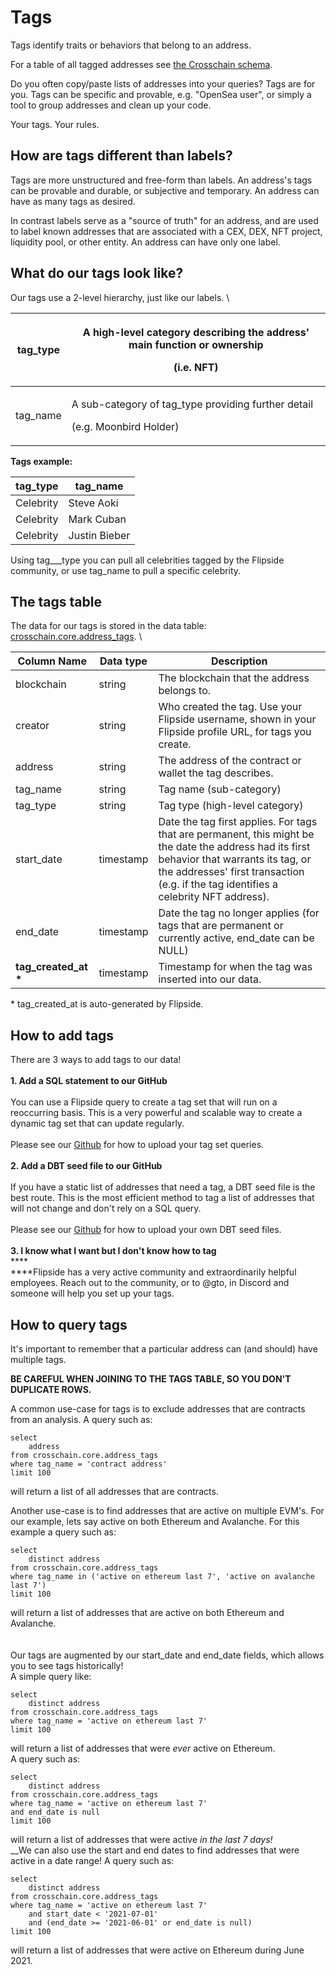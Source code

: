 # Tags

Tags identify traits or behaviors that belong to an address.&#x20;

For a table of all tagged addresses see [the Crosschain schema](../tables/crosschain-tables-1/crosschain-address-tags.md).&#x20;

Do you often copy/paste lists of addresses into your queries? Tags are for you. Tags can be specific and provable, e.g. "OpenSea user", or simply a tool to group addresses and clean up your code.&#x20;

Your tags. Your rules.&#x20;

## How are tags different than labels?&#x20;

Tags are more unstructured and free-form than labels. An address's tags can be provable and durable, or subjective and temporary. An address can have as many tags as desired.&#x20;

In contrast labels serve as a "source of truth" for an address, and are used to label known addresses that are associated with a CEX, DEX, NFT project, liquidity pool, or other entity. An address can have only one label.&#x20;



## What do our tags look like?

Our tags use a 2-level hierarchy, just like our labels. \


| tag\_type | <p>A high-level category describing the address' main function or ownership </p><p>(i.e. NFT)</p> |
| --------- | ------------------------------------------------------------------------------------------------- |
| tag\_name | <p>A sub-category of tag_type providing further detail </p><p>(e.g. Moonbird Holder)</p>          |

**Tags example:**

| tag\_type | tag\_name     |
| --------- | ------------- |
| Celebrity | Steve Aoki    |
| Celebrity | Mark Cuban    |
| Celebrity | Justin Bieber |

Using tag_\__type you can pull all celebrities tagged by the Flipside community, or use tag\_name to pull a specific celebrity.

## The tags table

The data for our tags is stored in the data table: [crosschain.core.address\_tags](../tables/crosschain-tables-1/crosschain-address-tags.md). \


| Column Name             | Data type | Description                                                                                                                                                                                                                         |
| ----------------------- | --------- | ----------------------------------------------------------------------------------------------------------------------------------------------------------------------------------------------------------------------------------- |
| blockchain              | string    | The blockchain that the address belongs to.                                                                                                                                                                                         |
| creator                 | string    | Who created the tag. Use your Flipside username, shown in your Flipside profile URL, for tags you create.                                                                                                                           |
| address                 | string    | The address of the contract or wallet the tag describes.                                                                                                                                                                            |
| tag\_name               | string    | Tag name (sub-category)                                                                                                                                                                                                             |
| tag\_type               | string    | Tag type (high-level category)                                                                                                                                                                                                      |
| start\_date             | timestamp | Date the tag first applies. For tags that are permanent, this might be the date the address had its first behavior that warrants its tag, or the addresses' first transaction (e.g. if the tag identifies a celebrity NFT address). |
| end\_date               | timestamp | Date the tag no longer applies (for tags that are permanent or currently active, end\_date can be NULL)                                                                                                                             |
| **tag\_created\_at \*** | timestamp | Timestamp for when the tag was inserted into our data.                                                                                                                                                                              |

\* tag\_created\_at is auto-generated by Flipside.

## How to add tags

There are 3 ways to add tags to our data!\
\
**1. Add a SQL statement to our GitHub**\
\
You can use a Flipside query to create a tag set that will run on a reoccurring basis. This is a very powerful and scalable way to create a dynamic tag set that can update regularly. \
\
Please see our [Github](https://github.com/FlipsideCrypto/crosschain-models) for how to upload your tag set queries. \
\
**2. Add a DBT seed file to our GitHub**\
\
If you have a static list of addresses that need a tag, a DBT seed file is the best route. This is the most efficient method to tag a list of addresses that will not change and don't rely on a SQL query. \
\
Please see our [Github](https://github.com/FlipsideCrypto/crosschain-models) for how to upload your own DBT seed files.\
\
**3. I know what I want but I don't know how to tag**\
****\
****Flipside has a very active community and extraordinarily helpful employees. Reach out to the community, or to @gto, in Discord and someone will help you set up your tags.&#x20;



## How to query tags

It's important to remember that a particular address can (and should) have multiple tags.&#x20;

**BE CAREFUL WHEN JOINING TO THE TAGS TABLE, SO YOU DON'T DUPLICATE ROWS.**&#x20;



A common use-case for tags is to exclude addresses that are contracts from an analysis. A query such as:

```
select 
    address 
from crosschain.core.address_tags 
where tag_name = 'contract address' 
limit 100
```

will return a list of all addresses that are contracts.&#x20;



Another use-case is to find addresses that are active on multiple EVM's. For our example, lets say active on both Ethereum and Avalanche. For this example a query such as:

```
select 
    distinct address
from crosschain.core.address_tags 
where tag_name in ('active on ethereum last 7', 'active on avalanche last 7') 
limit 100
```

will return a list of addresses that are active on both Ethereum and Avalanche. \
\
\
Our tags are augmented by our start\_date and end\_date fields, which allows you to see tags historically!\
A simple query like:

```
select 
    distinct address
from crosschain.core.address_tags 
where tag_name = 'active on ethereum last 7' 
limit 100
```

will return a list of addresses that were _ever_ active on Ethereum. \
A query such as:

```
select 
    distinct address
from crosschain.core.address_tags 
where tag_name = 'active on ethereum last 7' 
and end_date is null
limit 100
```

will return a list of addresses that were active _in the last 7 days!_\
__We can also use the start and end dates to find addresses that were active in a date range! A query such as:

```
select 
    distinct address
from crosschain.core.address_tags 
where tag_name = 'active on ethereum last 7' 
    and start_date < '2021-07-01'
    and (end_date >= '2021-06-01' or end_date is null)
limit 100
```

will return a list of addresses that were active on Ethereum during June 2021.
